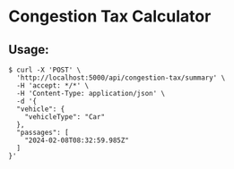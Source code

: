 ﻿# Congestion Tax Calculator

## Usage:


```
$ curl -X 'POST' \
  'http://localhost:5000/api/congestion-tax/summary' \
  -H 'accept: */*' \
  -H 'Content-Type: application/json' \
  -d '{
  "vehicle": {
    "vehicleType": "Car"
  },
  "passages": [
    "2024-02-08T08:32:59.985Z"
  ]
}'
```



